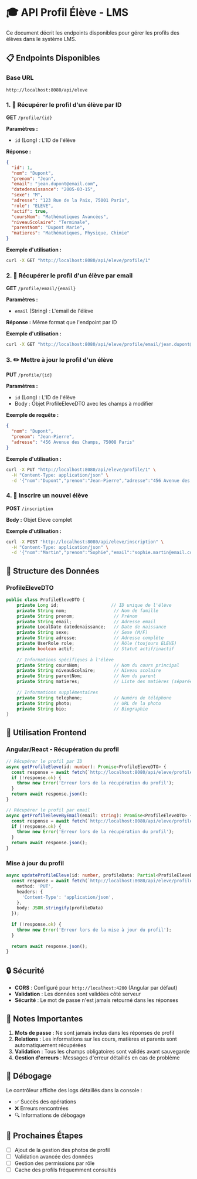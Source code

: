 # 🎓 API Profil Élève - LMS

Ce document décrit les endpoints disponibles pour gérer les profils des élèves dans le système LMS.

## 📋 Endpoints Disponibles

### Base URL
```
http://localhost:8080/api/eleve
```

### 1. 📖 Récupérer le profil d'un élève par ID
**GET** `/profile/{id}`

**Paramètres :**
- `id` (Long) : L'ID de l'élève

**Réponse :**
```json
{
  "id": 1,
  "nom": "Dupont",
  "prenom": "Jean",
  "email": "jean.dupont@email.com",
  "datedenaissance": "2005-03-15",
  "sexe": "M",
  "adresse": "123 Rue de la Paix, 75001 Paris",
  "role": "ELEVE",
  "actif": true,
  "coursNom": "Mathématiques Avancées",
  "niveauScolaire": "Terminale",
  "parentNom": "Dupont Marie",
  "matieres": "Mathématiques, Physique, Chimie"
}
```

**Exemple d'utilisation :**
```bash
curl -X GET "http://localhost:8080/api/eleve/profile/1"
```

### 2. 📧 Récupérer le profil d'un élève par email
**GET** `/profile/email/{email}`

**Paramètres :**
- `email` (String) : L'email de l'élève

**Réponse :** Même format que l'endpoint par ID

**Exemple d'utilisation :**
```bash
curl -X GET "http://localhost:8080/api/eleve/profile/email/jean.dupont@email.com"
```

### 3. ✏️ Mettre à jour le profil d'un élève
**PUT** `/profile/{id}`

**Paramètres :**
- `id` (Long) : L'ID de l'élève
- Body : Objet ProfileEleveDTO avec les champs à modifier

**Exemple de requête :**
```json
{
  "nom": "Dupont",
  "prenom": "Jean-Pierre",
  "adresse": "456 Avenue des Champs, 75008 Paris"
}
```

**Exemple d'utilisation :**
```bash
curl -X PUT "http://localhost:8080/api/eleve/profile/1" \
  -H "Content-Type: application/json" \
  -d '{"nom":"Dupont","prenom":"Jean-Pierre","adresse":"456 Avenue des Champs, 75008 Paris"}'
```

### 4. 📝 Inscrire un nouvel élève
**POST** `/inscription`

**Body :** Objet Eleve complet

**Exemple d'utilisation :**
```bash
curl -X POST "http://localhost:8080/api/eleve/inscription" \
  -H "Content-Type: application/json" \
  -d '{"nom":"Martin","prenom":"Sophie","email":"sophie.martin@email.com","mdp":"password123","adresse":"789 Boulevard Saint-Germain, 75006 Paris","role":"ELEVE"}'
```

## 🔧 Structure des Données

### ProfileEleveDTO
```java
public class ProfileEleveDTO {
    private Long id;                    // ID unique de l'élève
    private String nom;                  // Nom de famille
    private String prenom;               // Prénom
    private String email;                // Adresse email
    private LocalDate datedenaissance;   // Date de naissance
    private String sexe;                 // Sexe (M/F)
    private String adresse;              // Adresse complète
    private UserRole role;               // Rôle (toujours ELEVE)
    private boolean actif;               // Statut actif/inactif
    
    // Informations spécifiques à l'élève
    private String coursNom;             // Nom du cours principal
    private String niveauScolaire;       // Niveau scolaire
    private String parentNom;            // Nom du parent
    private String matieres;             // Liste des matières (séparées par des virgules)
    
    // Informations supplémentaires
    private String telephone;            // Numéro de téléphone
    private String photo;                // URL de la photo
    private String bio;                  // Biographie
}
```

## 🚀 Utilisation Frontend

### Angular/React - Récupération du profil
```typescript
// Récupérer le profil par ID
async getProfileEleve(id: number): Promise<ProfileEleveDTO> {
  const response = await fetch(`http://localhost:8080/api/eleve/profile/${id}`);
  if (!response.ok) {
    throw new Error('Erreur lors de la récupération du profil');
  }
  return await response.json();
}

// Récupérer le profil par email
async getProfileEleveByEmail(email: string): Promise<ProfileEleveDTO> {
  const response = await fetch(`http://localhost:8080/api/eleve/profile/email/${email}`);
  if (!response.ok) {
    throw new Error('Erreur lors de la récupération du profil');
  }
  return await response.json();
}
```

### Mise à jour du profil
```typescript
async updateProfileEleve(id: number, profileData: Partial<ProfileEleveDTO>): Promise<ProfileEleveDTO> {
  const response = await fetch(`http://localhost:8080/api/eleve/profile/${id}`, {
    method: 'PUT',
    headers: {
      'Content-Type': 'application/json',
    },
    body: JSON.stringify(profileData)
  });
  
  if (!response.ok) {
    throw new Error('Erreur lors de la mise à jour du profil');
  }
  
  return await response.json();
}
```

## 🔒 Sécurité

- **CORS** : Configuré pour `http://localhost:4200` (Angular par défaut)
- **Validation** : Les données sont validées côté serveur
- **Sécurité** : Le mot de passe n'est jamais retourné dans les réponses

## 📝 Notes Importantes

1. **Mots de passe** : Ne sont jamais inclus dans les réponses de profil
2. **Relations** : Les informations sur les cours, matières et parents sont automatiquement récupérées
3. **Validation** : Tous les champs obligatoires sont validés avant sauvegarde
4. **Gestion d'erreurs** : Messages d'erreur détaillés en cas de problème

## 🐛 Débogage

Le contrôleur affiche des logs détaillés dans la console :
- ✅ Succès des opérations
- ❌ Erreurs rencontrées
- 🔍 Informations de débogage

## 🔄 Prochaines Étapes

- [ ] Ajout de la gestion des photos de profil
- [ ] Validation avancée des données
- [ ] Gestion des permissions par rôle
- [ ] Cache des profils fréquemment consultés
